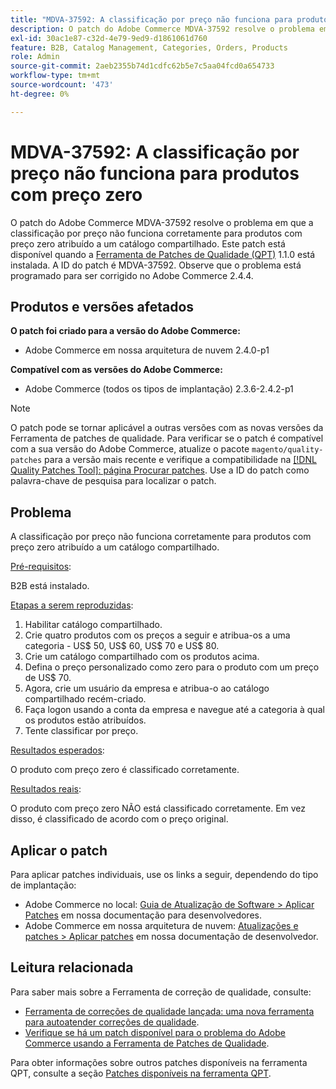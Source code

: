 ```yaml
---
title: "MDVA-37592: A classificação por preço não funciona para produtos com preço zero"
description: O patch do Adobe Commerce MDVA-37592 resolve o problema em que a classificação por preço não funciona corretamente para produtos com preço zero atribuído a um catálogo compartilhado. Este patch está disponível quando a [Ferramenta de correções de qualidade (QPT)](/help/announcements/adobe-commerce-announcements/magento-quality-patches-released-new-tool-to-self-serve-quality-patches.md) 1.1.0 está instalada. A ID do patch é MDVA-37592. Observe que o problema está programado para ser corrigido no Adobe Commerce 2.4.4.
exl-id: 30ac1e87-c32d-4e79-9ed9-d1861061d760
feature: B2B, Catalog Management, Categories, Orders, Products
role: Admin
source-git-commit: 2aeb2355b74d1cdfc62b5e7c5aa04fcd0a654733
workflow-type: tm+mt
source-wordcount: '473'
ht-degree: 0%

---
```


# MDVA-37592: A classificação por preço não funciona para produtos com preço zero

O patch do Adobe Commerce MDVA-37592 resolve o problema em que a classificação por preço não funciona corretamente para produtos com preço zero atribuído a um catálogo compartilhado. Este patch está disponível quando a [Ferramenta de Patches de Qualidade (QPT)](/help/announcements/adobe-commerce-announcements/magento-quality-patches-released-new-tool-to-self-serve-quality-patches.md) 1.1.0 está instalada. A ID do patch é MDVA-37592. Observe que o problema está programado para ser corrigido no Adobe Commerce 2.4.4.

## Produtos e versões afetados

**O patch foi criado para a versão do Adobe Commerce:**

* Adobe Commerce em nossa arquitetura de nuvem 2.4.0-p1

**Compatível com as versões do Adobe Commerce:**

* Adobe Commerce (todos os tipos de implantação) 2.3.6-2.4.2-p1

>[!NOTE]
>
>O patch pode se tornar aplicável a outras versões com as novas versões da Ferramenta de patches de qualidade. Para verificar se o patch é compatível com a sua versão do Adobe Commerce, atualize o pacote `magento/quality-patches` para a versão mais recente e verifique a compatibilidade na [[!DNL Quality Patches Tool]: página Procurar patches](https://experienceleague.adobe.com/tools/commerce-quality-patches/index.html). Use a ID do patch como palavra-chave de pesquisa para localizar o patch.

## Problema

A classificação por preço não funciona corretamente para produtos com preço zero atribuído a um catálogo compartilhado.

<u>Pré-requisitos</u>:

B2B está instalado.

<u>Etapas a serem reproduzidas</u>:

1. Habilitar catálogo compartilhado.
1. Crie quatro produtos com os preços a seguir e atribua-os a uma categoria - US$ 50, US$ 60, US$ 70 e US$ 80.
1. Crie um catálogo compartilhado com os produtos acima.
1. Defina o preço personalizado como zero para o produto com um preço de US$ 70.
1. Agora, crie um usuário da empresa e atribua-o ao catálogo compartilhado recém-criado.
1. Faça logon usando a conta da empresa e navegue até a categoria à qual os produtos estão atribuídos.
1. Tente classificar por preço.

<u>Resultados esperados</u>:

O produto com preço zero é classificado corretamente.

<u>Resultados reais</u>:

O produto com preço zero NÃO está classificado corretamente. Em vez disso, é classificado de acordo com o preço original.

## Aplicar o patch

Para aplicar patches individuais, use os links a seguir, dependendo do tipo de implantação:

* Adobe Commerce no local: [Guia de Atualização de Software > Aplicar Patches](https://experienceleague.adobe.com/en/docs/commerce-operations/tools/quality-patches-tool/usage) em nossa documentação para desenvolvedores.
* Adobe Commerce em nossa arquitetura de nuvem: [Atualizações e patches > Aplicar patches](https://experienceleague.adobe.com/en/docs/commerce-cloud-service/user-guide/develop/upgrade/apply-patches) em nossa documentação de desenvolvedor.

## Leitura relacionada

Para saber mais sobre a Ferramenta de correção de qualidade, consulte:

* [Ferramenta de correções de qualidade lançada: uma nova ferramenta para autoatender correções de qualidade](/help/announcements/adobe-commerce-announcements/magento-quality-patches-released-new-tool-to-self-serve-quality-patches.md).
* [Verifique se há um patch disponível para o problema do Adobe Commerce usando a Ferramenta de Patches de Qualidade](/help/support-tools/patches-available-in-qpt-tool/check-patch-for-magento-issue-with-magento-quality-patches.md).

Para obter informações sobre outros patches disponíveis na ferramenta QPT, consulte a seção [Patches disponíveis na ferramenta QPT](https://support.magento.com/hc/en-us/sections/360010506631-Patches-available-in-QPT-tool-).
